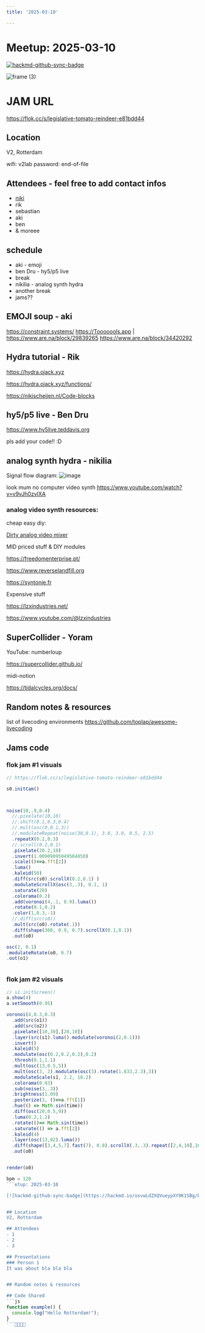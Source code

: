 ```yaml
---
title: '2025-03-10'

---
```


# Meetup: 2025-03-10

[![hackmd-github-sync-badge](https://hackmd.io/oxvwLdZXQVueypXY9K1SBg/badge)](https://hackmd.io/oxvwLdZXQVueypXY9K1SBg)

![frame (3)](https://hackmd.io/_uploads/HkPuHsnsyg.png)

# JAM URL
https://flok.cc/s/legislative-tomato-reindeer-e81bdd44

## Location
V2, Rotterdam

wifi: v2lab password: end-of-file

## Attendees - feel free to add contact infos
* [niki](https://www.instagram.com/n1k1l1a)
* rik
* sebastian
* aki
* ben
* & moreee

## schedule
* aki - emoji 
* ben Dru - hy5/p5 live
* break
* nikilia - analog synth hydra 
* another break
* jams??

## EMOJI soup - aki
https://constraint.systems/
https://Tooooools.app | https://www.are.na/block/29839265
https://www.are.na/block/34420292

## Hydra tutorial - Rik
https://hydra.ojack.xyz

https://hydra.ojack.xyz/functions/

https://nikischeijen.nl/Code-blocks

## hy5/p5 live - Ben Dru
https://www.hy5live.teddavis.org

pls add your code!! :D

## analog synth hydra - nikilia

Signal flow diagram:
![image](https://hackmd.io/_uploads/HkfHWppjkl.png)

look mum no computer video synth https://www.youtube.com/watch?v=v9vJh0zvlXA

### analog video synth resources:
cheap easy diy:

[Dirty analog video mixer](https://www.youtube.com/watch?v=iSRWvQf3u2c&list=PLJOnPpM9lunYgZq6bMZ1phdYxQe3Q7AKn&index=2)

MID priced stuff & DIY modules

https://freedomenterprise.pt/

https://www.reverselandfill.org

https://syntonie.fr

Expensive stuff

https://lzxindustries.net/

https://www.youtube.com/@lzxindustries

## SuperCollider - Yoram

YouTube: numberloup

https://supercollider.github.io/

midi-notion

https://tidalcycles.org/docs/



## Random notes & resources
list of livecoding environments
https://github.com/toplap/awesome-livecoding


## Jams code

### flok jam #1 visuals
```js
// https://flok.cc/s/legislative-tomato-reindeer-e81bdd44

s0.initCam()



noise(10,.9,0.4)
  //.pixelate(10,10)
  //.shift(0.1,0.3,0.4)
  //.mult(osc(0,0.1,3))
  //.modulateRepeat(noise(30,0.1), 3.0, 3.0, 0.5, 2.5)
  .repeatX(0.2,0.3)
  //.scroll(0.2,0.1)
  .pixelate(20.2,10)
  .invert(1.00909095049504850)
  .scale(()=>a.fft[2])
  .luma()
  .kaleid(50)
  .diff(src(s0).scrollX(0.2,0.1) ) 
  .modulateScrollX(osc(3,.3), 0.1, 1)
  .saturate(20)
  .colorama(0.2)
  .add(voronoi(4,.1, 0.9).luma())
  .rotate(0.1,0.2)
  .color(1,0.3,-1)
  //.diff(src(s0))
  .mult(src(o0).rotate(.1))
  .diff(shape(360, 0.9, 0.7).scrollX(0.1,0.1))
  .out(o0)

osc(2, 0.1)
.modulateRotate(o0, 0.7)
.out(o1)



```

### flok jam #2 visuals
```js
// s1.initScreen()
a.show(4)
a.setSmooth(0.95)

voronoi(4,0.3,0.3)
  .add(src(o1))
  .add(src(o2))
  .pixelate([10,30],[20,10])
  .layer(src(s1).luma().modulate(voronoi(2,0.1)))
  .invert()
  .kaleid(5)
  .modulate(osc(0.2,0.2,0.2),0.2)
  .thresh(0.1,1.1)
  .mult(osc(13,0.5,5))
  .mult(osc(3, 2).modulate(osc(3).rotate(1.633,2.3),3))
  .modulateScale(s1, 2.2, 10.2)
  .colorama(0.03)
  .sub(noise(3,.3))
  .brightness(1.09)
  .posterize(3, ()=>a.fft[1])
  .hue(() => Math.sin(time))
  .diff(osc(20,0.5,9))
  .luma(0.2,1.2)
  .rotate(()=> Math.sin(time))
  .saturate(() => a.fft[2])
  .kaleid(4)
  .layer(osc(13,02).luma())
  .diff(shape([3,4,5,7].fast(7), 0.8).scrollX(.3,.3).repeat([2,4,10],10))
  .out(o0)


render(o0)

bpm = 120
```etup: 2025-03-10

[![hackmd-github-sync-badge](https://hackmd.io/oxvwLdZXQVueypXY9K1SBg/badge)](https://hackmd.io/oxvwLdZXQVueypXY9K1SBg)


## Location
V2, Rotterdam

## Attendees
- 1 
- 2
- 3

## Presentations
### Person 1
It was about bla bla bla 


## Random notes & resources

## Code Shared
```js
function example() {
  console.log("Hello Rotterdam!");
}
```
